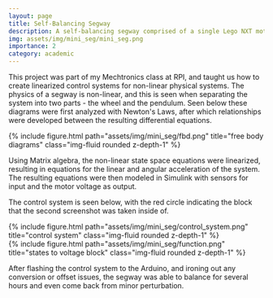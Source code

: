 ```yaml
---
layout: page
title: Self-Balancing Segway
description: A self-balancing segway comprised of a single Lego NXT motor with wheels, and an Arduino MEGA with gyroscope and accelerometer sensors. The control system for this project was developed by linearizing non-linear differential equations, and using state feedback control realized using Simulink.
img: assets/img/mini_seg/mini_seg.png
importance: 2
category: academic
---
```


This project was part of my Mechtronics class at RPI, and taught us how to create linearized 
control systems for non-linear physical systems. The physics of a segway is non-linear, and this is
seen when separating the system into two parts - the wheel and the pendulum. Seen
below these diagrams were first analyzed with Newton's Laws, after which relationships were
developed between the resulting differential equations.

<div class="row justify-content-sm-center">
    <div class="col-sm-8 mt-3 mt-md-0">
        {% include figure.html path="assets/img/mini_seg/fbd.png" title="free body diagrams" class="img-fluid rounded z-depth-1" %}
    </div>
</div>

Using Matrix algebra, the non-linear state space equations were linearized, resulting in equations
for the linear and angular acceleration of the system. The resulting equations were then modeled in
Simulink with sensors for input and the motor voltage as output.

The control system is seen below, with the red circle indicating the block that the second screenshot 
was taken inside of.

<div class="row justify-content-sm-center">
    <div class="col-sm-8 mt-3 mt-md-0">
        {% include figure.html path="assets/img/mini_seg/control_system.png" title="control system" class="img-fluid rounded z-depth-1" %}
    </div>
</div>
<div class="row justify-content-sm-center">
    <div class="col-sm-8 mt-3 mt-md-0">
        {% include figure.html path="assets/img/mini_seg/function.png" title="states to voltage block" class="img-fluid rounded z-depth-1" %}
    </div>
</div>

After flashing the control system to the Arduino, and ironing out any conversion or offset issues, 
the segway was able to balance for several hours and even come back from minor perturbation.
